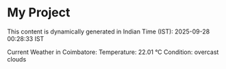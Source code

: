 # My Project

This content is dynamically generated in Indian Time (IST): 2025-09-28 00:28:33 IST


Current Weather in Coimbatore:
Temperature: 22.01 °C
Condition: overcast clouds
